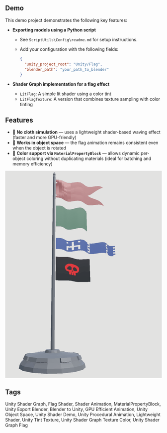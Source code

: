 ## Demo

This demo project demonstrates the following key features:

* **Exporting models using a Python script**

  * See `ScriptUtils\Config\readme.md` for setup instructions.
  * Add your configuration with the following fields:

    ```json
    {
      "unity_project_root": "Unity/Flag",
      "blender_path": "your_path_to_blender"
    }
    ```

* **Shader Graph implementation for a flag effect**

  * `LitFlag`: A simple lit shader using a color tint
  * `LitFlagTexture`: A version that combines texture sampling with color tinting


## Features

* 🚩 **No cloth simulation** — uses a lightweight shader-based waving effect (faster and more GPU-friendly)
* 🧭 **Works in object space** — the flag animation remains consistent even when the object is rotated
* 🎨 **Color support via `MaterialPropertyBlock`** — allows dynamic per-object coloring without duplicating materials (ideal for batching and memory efficiency)


![Flag Animation](doc-assets/Animation.gif)




## Tags

Unity Shader Graph, Flag Shader, Shader Animation, MaterialPropertyBlock, Unity Export Blender, Blender to Unity, GPU Efficient Animation, Unity Object Space, Unity Shader Demo, Unity Procedural Animation, Lightweight Shader, Unity Tint Texture, Unity Shader Graph Texture Color, Unity Shader Graph Flag